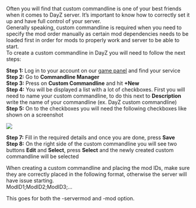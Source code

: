 Often you will find that custom commandline is one of your best friends when it comes to DayZ server. It’s important to know how to correctly set it up and have full control of your server.  
Generally speaking, custom commandline is required when you need to specify the mod order manually as certain mod dependencies needs to be loaded first in order for mods to properly work and server to be able to start.  
To create a custom commandline in DayZ you will need to follow the next steps:

**Step 1:** Log in to your account on our [game panel](https://gamepanel.fragnet.net/) and find your service  
**Step 2:** Go to **Commandline Manager**  
**Step 3:** Press on **Custom Commandline** and hit **+New**  
**Step 4:** You will be displayed a list with a lot of checkboxes. First you will need to name your custom commandline, to do this next to **Description** write the name of your commandline (ex. DayZ custom commandline)  
**Step 5:** On to the checkboxes you will need the following checkboxes like shown on a screenshot

![](images/image-20220322-122211.png")

**Step 7:** Fill in the required details and once you are done, press **Save**  
**Step 8:** On the right side of the custom commandline you will see two buttons **Edit** and **Select**, press **Select** and the newly created custom commandline will be selected

When creating a custom commandline and placing the mod IDs, make sure they are correctly placed in the following format, otherwise the server will have issue starting.  
ModID1;ModID2;ModID3;…  
  
This goes for both the -servermod and -mod option.